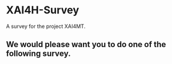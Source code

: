 # XAI4H-Survey
A survey for the project XAI4MT.


## We would please want you to do one of the following survey.

